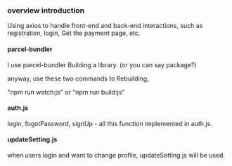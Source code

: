 ### overview introduction

Using axios to handle front-end and back-end interactions, such as registration, login, Get the payment page, etc.

#### parcel-bundler

I use parcel-bundler Building a library. (or you can say package?)

anyway, use these two commands to Rebuilding,

"npm run watch:js" or "npm run build:js"

#### auth.js

login, fogotPassword, signUp - all this function implemented in auth.js.

#### updateSetting.js

when users login and want to change profile, updateSetting.js will be used.

